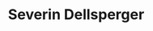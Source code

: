 ---
title: "Severin Dellsperger"
draft: false
type: team
# post image
image: "images/about-us/team/severin-dellsperger.png"
# meta description
description: ""
weight: 3
email: "severin.dellsperger@ost.ch"
function: 
  - "Network Engineer"
fieldOfActivity: 
  - "CCNA Instructor"
  - "Security Operations"
  - "Network automation with Python"
  - "DevOps"
  - "ChatOps"
  - "General projects in the area of networking"
  - "Assistant for courses 'Computer Networks 1 & 2' and 'Cloud Infrastructure'"
---